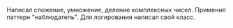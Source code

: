 Написал сложение, умножение, деление комплексных чисел. Применил паттерн "наблюдатель". Для логирования написал свой класс.
